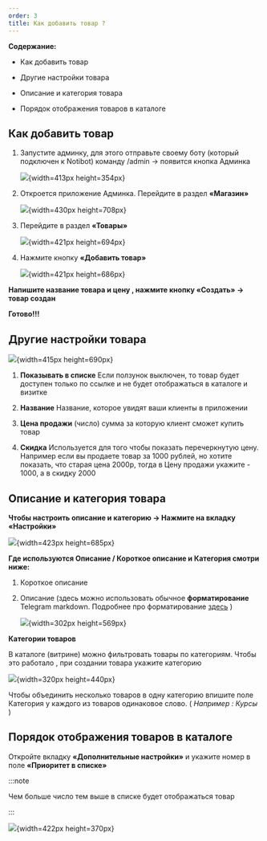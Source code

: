 ```yaml
---
order: 3
title: Как добавить товар ?
---
```


**Содержание:**

-  Как добавить товар

-  Другие настройки товара

-  Описание и категория товара

-  Порядок отображения товаров в каталоге

## Как добавить товар

1. Запустите админку, для этого отправьте своему боту (который подключен к Notibot) команду /admin -> появится кнопка Админка

   ![](./kak-dobavit-tovar-3.jpeg){width=413px height=354px}

2. Откроется приложение Админка. Перейдите в раздел **«Магазин»**

   ![](./kak-dobavit-tovar.jpeg){width=430px height=708px}

3. Перейдите в раздел **«Товары»**

   ![](./kak-dobavit-tovar-2.jpeg){width=421px height=694px}

4. Нажмите кнопку **«Добавить товар»**

   ![](./kak-dobavit-tovar-4.jpeg){width=421px height=686px}

**Напишите название товара и цену , нажмите кнопку «Создать» -> товар создан**

**Готово!!!**

## **Другие настройки товара**



![](./kak-dobavit-tovar-5.jpeg){width=415px height=690px}

1. **Показывать в списке** Если ползунок выключен, то товар будет доступен только по ссылке и не будет отображаться в каталоге и визитке

2. **Название** Название, которое увидят ваши клиенты в приложении

3. **Цена продажи** (число) сумма за которую клиент сможет купить товар

4. **Скидка** Используется для того чтобы показать перечеркнутую цену. Например если вы продаете товар за 1000 рублей, но хотите показать, что старая цена 2000р, тогда в Цену продажи укажите - 1000, а в скидку 2000

## **Описание и категория товара**

**Чтобы настроить описание и категорию -> Нажмите на вкладку «Настройки»**

![](./kak-dobavit-tovar-6.jpeg){width=423px height=685px}

**Где используются Описание / Короткое описание и Категория смотри ниже:**

1. Короткое описание

2. Описание (здесь можно использовать обычное **форматирование** Telegram markdown. Подробнее про форматирование [здесь](https://markdown-editor.andona.click/) )

   ![](./kak-dobavit-tovar-7.jpeg){width=302px height=569px}

**Категории товаров**

В каталоге (витрине) можно фильтровать товары по категориям. Чтобы это работало , при создании товара укажите категорию

![](./kak-dobavit-tovar-8.jpeg){width=320px height=440px}

Чтобы объединить несколько товаров в одну категорию впишите поле Категория у каждого из товаров одинаковое слово. ( *Например : Курсы* )

## **Порядок отображения товаров в каталоге**

Откройте вкладку **«Дополнительные настройки»** и укажите номер в поле **«Приоритет в списке»**

:::note 

Чем больше число тем выше в списке будет отображаться товар

:::

![](./kak-dobavit-tovar-9.jpeg){width=422px height=370px}